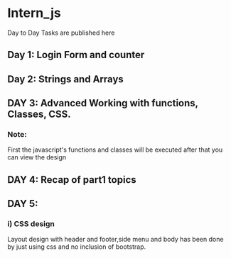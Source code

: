 # Intern_js
Day to Day Tasks are published here

## Day 1: Login Form and counter
## Day 2: Strings and Arrays
## DAY 3: Advanced Working with functions, Classes, CSS.
### Note:
First the javascript's functions and classes will be executed after that you can view the design
## DAY 4: Recap of part1 topics
## DAY 5: 
### i) CSS design
Layout design with header and footer,side menu and body has been done by just using css and no inclusion of bootstrap.
